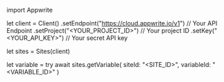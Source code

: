 import Appwrite

let client = Client()
    .setEndpoint("https://cloud.appwrite.io/v1") // Your API Endpoint
    .setProject("<YOUR_PROJECT_ID>") // Your project ID
    .setKey("<YOUR_API_KEY>") // Your secret API key

let sites = Sites(client)

let variable = try await sites.getVariable(
    siteId: "<SITE_ID>",
    variableId: "<VARIABLE_ID>"
)

